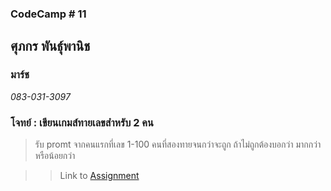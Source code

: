 ### CodeCamp # 11  

## **ศุภกร พันธุ์พานิช**  
### มาร์ช
*083-031-3097*  

### โจทย์ : เขียนเกมส์ทายเลขสำหรับ 2 คน
> รับ promt จากคนแรกที่เลข 1-100
>คนที่สองทายจนกว่าจะถูก ถ้าไม่ถูกต้องบอกว่า มากกว่าหรือน้อยกว่า

>> Link to [Assignment](https://github.com/machhhhhhh/Homework_Codecamp_10/blob/master/Basic_Javascript/Exercise/For_and_While/6/6.html)